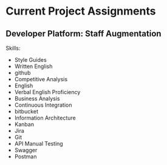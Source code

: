 # Current Project Assignments

## Developer Platform: Staff Augmentation

Skills:

* Style Guides
* Written English
* github
* Competitive Analysis
* English
* Verbal English Proficiency
* Business Analysis
* Continuous Integration
* bitbucket
* Information Architecture
* Kanban
* Jira
* Git
* API Manual Testing
* Swagger
* Postman
